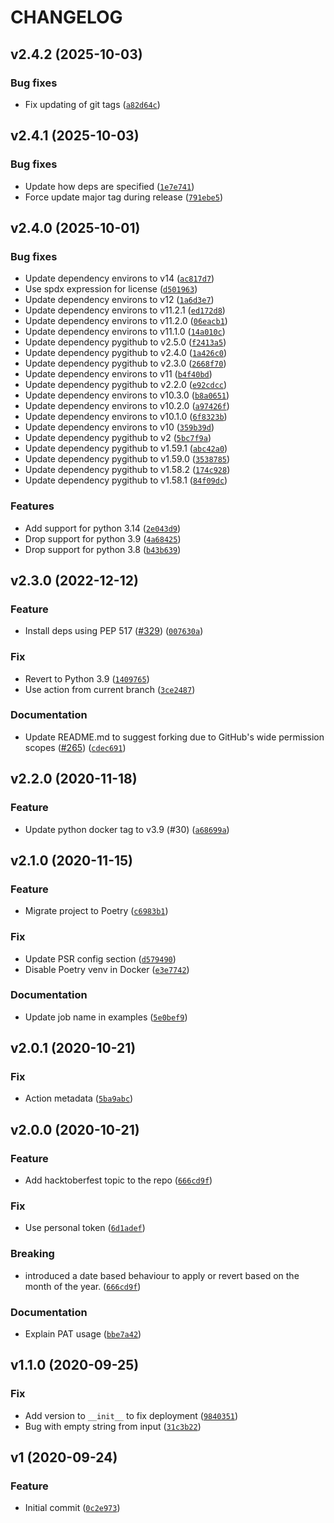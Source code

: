 # CHANGELOG

## v2.4.2 (2025-10-03)

### Bug fixes

- Fix updating of git tags ([`a82d64c`](https://github.com/browniebroke/hacktoberfest-labeler-action/commit/a82d64cff2d668f095e1bfacfa4217faab37406f))

## v2.4.1 (2025-10-03)

### Bug fixes

- Update how deps are specified ([`1e7e741`](https://github.com/browniebroke/hacktoberfest-labeler-action/commit/1e7e7417d7fbccb6a9120a00226d725c48173633))
- Force update major tag during release ([`791ebe5`](https://github.com/browniebroke/hacktoberfest-labeler-action/commit/791ebe5a377d5235cb1621823038129031cbacf2))

## v2.4.0 (2025-10-01)

### Bug fixes

- Update dependency environs to v14 ([`ac817d7`](https://github.com/browniebroke/hacktoberfest-labeler-action/commit/ac817d7ff60d2a66999aca1fca137891cee31f67))
- Use spdx expression for license ([`d501963`](https://github.com/browniebroke/hacktoberfest-labeler-action/commit/d501963ce169e3f1f8e8145e1b1f0e20b70e2a25))
- Update dependency environs to v12 ([`1a6d3e7`](https://github.com/browniebroke/hacktoberfest-labeler-action/commit/1a6d3e786a4dcdaaea56b6a6eef4d557c81fa859))
- Update dependency environs to v11.2.1 ([`ed172d8`](https://github.com/browniebroke/hacktoberfest-labeler-action/commit/ed172d8f870a93d0b84947138cb09d24c4e8a5ae))
- Update dependency environs to v11.2.0 ([`06eacb1`](https://github.com/browniebroke/hacktoberfest-labeler-action/commit/06eacb1c59768f2d2a1910a62718dcf027cf9427))
- Update dependency environs to v11.1.0 ([`14a010c`](https://github.com/browniebroke/hacktoberfest-labeler-action/commit/14a010c24cce338484589bc2fa6a6f6d56cab88c))
- Update dependency pygithub to v2.5.0 ([`f2413a5`](https://github.com/browniebroke/hacktoberfest-labeler-action/commit/f2413a53f688b689aa71ae267f14393f27b62031))
- Update dependency pygithub to v2.4.0 ([`1a426c0`](https://github.com/browniebroke/hacktoberfest-labeler-action/commit/1a426c010e2f9817955d55ef4af1e0abf82ad4f2))
- Update dependency pygithub to v2.3.0 ([`2668f70`](https://github.com/browniebroke/hacktoberfest-labeler-action/commit/2668f70ca9e870fd00ce5ac7b87e5783943fc8f0))
- Update dependency environs to v11 ([`b4f40bd`](https://github.com/browniebroke/hacktoberfest-labeler-action/commit/b4f40bda9866cdad630c87af4f65aab0f3dd1895))
- Update dependency pygithub to v2.2.0 ([`e92cdcc`](https://github.com/browniebroke/hacktoberfest-labeler-action/commit/e92cdcc6f8fae86bbfc90e42d741cd3889142f16))
- Update dependency environs to v10.3.0 ([`b8a0651`](https://github.com/browniebroke/hacktoberfest-labeler-action/commit/b8a0651b7ab2acb52cb6c7865ea3bef055cfde64))
- Update dependency environs to v10.2.0 ([`a97426f`](https://github.com/browniebroke/hacktoberfest-labeler-action/commit/a97426f03be22a2e2a807b4490ea3f42e8c21b9a))
- Update dependency environs to v10.1.0 ([`6f8323b`](https://github.com/browniebroke/hacktoberfest-labeler-action/commit/6f8323b581d8681db08b412b038ae0b2f9dc7fc1))
- Update dependency environs to v10 ([`359b39d`](https://github.com/browniebroke/hacktoberfest-labeler-action/commit/359b39d2f1b61e1b52c7df5cc6ef50f2c44b458a))
- Update dependency pygithub to v2 ([`5bc7f9a`](https://github.com/browniebroke/hacktoberfest-labeler-action/commit/5bc7f9a5769c6c7d6dc66e127dd9807e52690f2f))
- Update dependency pygithub to v1.59.1 ([`abc42a0`](https://github.com/browniebroke/hacktoberfest-labeler-action/commit/abc42a0ba1718bfa9bfb9e55b2e99c969a275359))
- Update dependency pygithub to v1.59.0 ([`3538785`](https://github.com/browniebroke/hacktoberfest-labeler-action/commit/3538785b4d957be0f86dc779d1e845fc9fd8f794))
- Update dependency pygithub to v1.58.2 ([`174c928`](https://github.com/browniebroke/hacktoberfest-labeler-action/commit/174c92804b644e6d6a6aba93c87046a7d9f3030f))
- Update dependency pygithub to v1.58.1 ([`84f09dc`](https://github.com/browniebroke/hacktoberfest-labeler-action/commit/84f09dc3453a5fadf71a4c0130080f2e8053d871))

### Features

- Add support for python 3.14 ([`2e043d9`](https://github.com/browniebroke/hacktoberfest-labeler-action/commit/2e043d9ebe061cbd567b3e11e4809a4ec404a624))
- Drop support for python 3.9 ([`4a68425`](https://github.com/browniebroke/hacktoberfest-labeler-action/commit/4a68425553315c0c561a00e494c8088a4d27a2a6))
- Drop support for python 3.8 ([`b43b639`](https://github.com/browniebroke/hacktoberfest-labeler-action/commit/b43b6395e94c5df82ab203192902c9bde24fd061))

## v2.3.0 (2022-12-12)

### Feature

- Install deps using PEP 517 ([#329](https://github.com/browniebroke/hacktoberfest-labeler-action/issues/329)) ([`007630a`](https://github.com/browniebroke/hacktoberfest-labeler-action/commit/007630abc8953a408822be2c3dd36b8f1cd01dc2))

### Fix

- Revert to Python 3.9 ([`1409765`](https://github.com/browniebroke/hacktoberfest-labeler-action/commit/1409765bb807e2a02e511815d538910c6e6dd222))
- Use action from current branch ([`3ce2487`](https://github.com/browniebroke/hacktoberfest-labeler-action/commit/3ce2487dd0aaccdc30bd39fe2b433059e449349b))

### Documentation

- Update README.md to suggest forking due to GitHub's wide permission scopes ([#265](https://github.com/browniebroke/hacktoberfest-labeler-action/issues/265)) ([`cdec691`](https://github.com/browniebroke/hacktoberfest-labeler-action/commit/cdec69185fc02b23e5d5df75893494d35077a29d))

## v2.2.0 (2020-11-18)

### Feature

- Update python docker tag to v3.9 (#30) ([`a68699a`](https://github.com/browniebroke/hacktoberfest-labeler-action/commit/a68699a9059d005e1b34dbf4e6e4784329b7b091))

## v2.1.0 (2020-11-15)

### Feature

- Migrate project to Poetry ([`c6983b1`](https://github.com/browniebroke/hacktoberfest-labeler-action/commit/c6983b1b2045cf19aabf0a47c385cbef9e55eb3f))

### Fix

- Update PSR config section ([`d579490`](https://github.com/browniebroke/hacktoberfest-labeler-action/commit/d5794900a4baf8a5d96a67ecb2cd7e0135c64c23))
- Disable Poetry venv in Docker ([`e3e7742`](https://github.com/browniebroke/hacktoberfest-labeler-action/commit/e3e774253a3b7132de018428c20d3abbe7176cd8))

### Documentation

- Update job name in examples ([`5e0bef9`](https://github.com/browniebroke/hacktoberfest-labeler-action/commit/5e0bef97e9215f0cd073fc80ba515c9650399100))

## v2.0.1 (2020-10-21)

### Fix

- Action metadata ([`5ba9abc`](https://github.com/browniebroke/hacktoberfest-labeler-action/commit/5ba9abcd67b664b3344296f49127059a0275d98e))

## v2.0.0 (2020-10-21)

### Feature

- Add hacktoberfest topic to the repo ([`666cd9f`](https://github.com/browniebroke/hacktoberfest-labeler-action/commit/666cd9faf9afb208f229b25ef3b999360d1bf6d5))

### Fix

- Use personal token ([`6d1adef`](https://github.com/browniebroke/hacktoberfest-labeler-action/commit/6d1adef42353c74bce9e86cc2dcd2464f527aa3b))

### Breaking

- introduced a date based behaviour to apply or revert based on the month of the year. ([`666cd9f`](https://github.com/browniebroke/hacktoberfest-labeler-action/commit/666cd9faf9afb208f229b25ef3b999360d1bf6d5))

### Documentation

- Explain PAT usage ([`bbe7a42`](https://github.com/browniebroke/hacktoberfest-labeler-action/commit/bbe7a426f48e2eeb05e050a75f8c32dd387032bc))

## v1.1.0 (2020-09-25)

### Fix

- Add version to `__init__` to fix deployment ([`9840351`](https://github.com/browniebroke/hacktoberfest-labeler-action/commit/984035145b8bea9e14fbd3036820a4eb57d119cf))
- Bug with empty string from input ([`31c3b22`](https://github.com/browniebroke/hacktoberfest-labeler-action/commit/31c3b22fe60b6e23c632a5f282d0b5289b6f208c))

## v1 (2020-09-24)

### Feature

- Initial commit ([`0c2e973`](https://github.com/browniebroke/hacktoberfest-labeler-action/commit/0c2e973a28cc6a0a357ce4107215bbad3c3c8e61))
